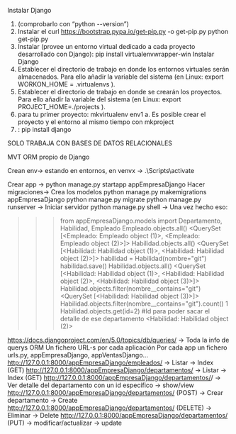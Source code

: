 Instalar Django
1. (comprobarlo con “python --version”)
2. Instalar el
curl https://bootstrap.pypa.io/get-pip.py -o get-pip.py
python get-pip.py
3. Instalar (provee un entorno virtual dedicado a
cada proyecto desarrollado con Django):
pip install virtualenvwrapper-win
Instalar Django
4. Establecer el directorio de trabajo en donde los entornos virtuales
serán almacenados. Para ello añadir la variable del sistema
 (en Linux: export WORKON_HOME = .virtualenvs ).
5. Establecer el directorio de trabajo en donde se crearán los proyectos.
Para ello añadir la variable del sistema (en Linux:
export PROJECT_HOME=./projects ).
6. para tu primer proyecto: mkvirtualenv env1
a. Es posible crear el proyecto y el entorno al mismo tiempo con mkproject
7. : pip install django

SOLO TRABAJA CON BASES DE DATOS RELACIONALES

MVT
ORM propio de Django

Crean env-> estando en entornos, en venvx -> .\Scripts\activate

Crear app -> python manage.py startapp appEmpresaDjango
Hacer migraciones-> Crea los modelos
python manage.py makemigrations appEmpresaDjango
python manage.py migrate
python manage.py runserver -> Iniciar servidor
python manage.py shell
-> Una vez hecho eso:
>>> from appEmpresaDjango.models import Departamento, Habilidad, Empleado
>>> Empleado.objects.all()
<QuerySet [<Empleado: Empleado object (1)>, <Empleado: Empleado object (2)>]>
>>> Habilidad.objects.all()
<QuerySet [<Habilidad: Habilidad object (1)>, <Habilidad: Habilidad object (2)>]>
>>> habilidad = Habilidad(nombre="git")
>>> habilidad.save()
>>> Habilidad.objects.all()
<QuerySet [<Habilidad: Habilidad object (1)>, <Habilidad: Habilidad object (2)>, <Habilidad: Habilidad object (3)>]>
>>> Habilidad.objects.filter(nombre__contains="git")
<QuerySet [<Habilidad: Habilidad object (3)>]>
>>> Habilidad.objects.filter(nombre__contains="git").count()
1
>>> Habilidad.objects.get(id=2)      #Id para poder sacar el detalle de ese departamento
<Habilidad: Habilidad object (2)>

https://docs.djangoproject.com/en/5.0/topics/db/queries/
-> Toda la info de querys ORM
Un fichero URL-s por cada aplicación
Por cada app un fichero urls.py, appEmpresaDjango, appVentasDjango...
http://127.0.0.1:8000/appEmpresaDjango/empleados/ -> Listar -> Index (GET)
http://127.0.0.1:8000/appEmpresaDjango/departamentos/ -> Listar -> Index (GET)
http://127.0.0.1:8000/appEmpresaDjango/departamentos/<id>/ -> Ver detalle del departamento con un id específico -> show/view
http://127.0.0.1:8000/appEmpresaDjango/departamentos/ (POST) -> Crear departamento -> Create
http://127.0.0.1:8000/appEmpresaDjango/departamentos/<id> (DELETE) -> Eliminar -> Delete
http://127.0.0.1:8000/appEmpresaDjango/departamentos/<id> (PUT)  -> modificar/actualizar -> update

